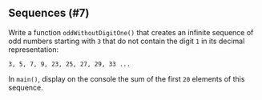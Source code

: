 ## Sequences (#7)

Write a function `oddWithoutDigitOne()` that creates an infinite sequence of odd
numbers starting with `3` that do not contain the digit `1` in its decimal
representation:

```text
3, 5, 7, 9, 23, 25, 27, 29, 33 ...
```

In `main()`, display on the console the sum of the first `20` elements of this
sequence.

